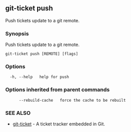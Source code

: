 ## git-ticket push

Push tickets update to a git remote.

### Synopsis

Push tickets update to a git remote.

```
git-ticket push [REMOTE] [flags]
```

### Options

```
  -h, --help   help for push
```

### Options inherited from parent commands

```
      --rebuild-cache   force the cache to be rebuilt
```

### SEE ALSO

* [git-ticket](git-ticket.md)	 - A ticket tracker embedded in Git.

